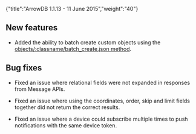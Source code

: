 {"title":"ArrowDB 1.1.13 - 11 June 2015","weight":"40"} 

## New features

*   Added the ability to batch create custom objects using the [objects/:classname/batch\_create.json method](/arrowdb/latest/#!/api/CustomObjects-method-batch_create).
    

## Bug fixes

*   Fixed an issue where relational fields were not expanded in responses from Message APIs.
    
*   Fixed an issue where using the coordinates, order, skip and limit fields together did not return the correct results.
    
*   Fixed an issue where a device could subscribe multiple times to push notifications with the same device token.